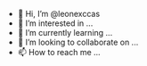 - 👋 Hi, I’m @leonexccas
- 👀 I’m interested in ...
- 🌱 I’m currently learning ...
- 💞️ I’m looking to collaborate on ...
- 📫 How to reach me ...

<!---
leonexccas/leonexccas is a ✨ special ✨ repository because its `README.md` (this file) appears on your GitHub profile.
You can click the Preview link to take a look at your changes.
--->
